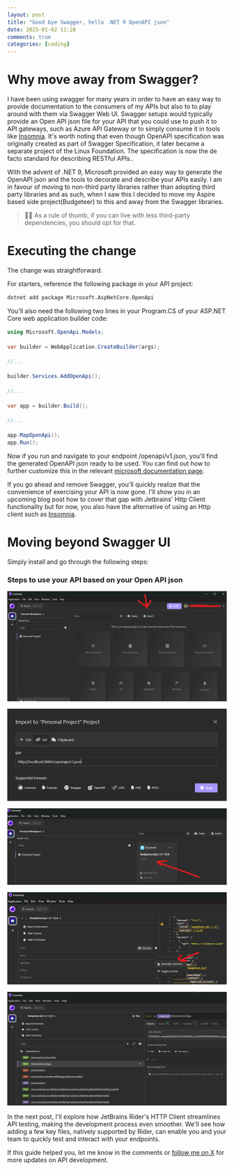 ```yaml
---
layout: post
title: "Good bye Swagger, hello .NET 9 OpenAPI json"
date: 2025-01-02 11:28
comments: true
categories: [coding]
---
```


# Why move away from Swagger?
I have been using swagger for many years in order to have an easy way to provide documentation to the consumers of my APIs but also to
to play around with them via Swagger Web UI. Swagger setups would typically provide an Open API json file for your API that you could use to
push it to API gateways, such as Azure API Gateway or to simply consume it in tools like [Insomnia](https://insomnia.rest/). It's worth noting that even though OpenAPI specification was originally created as part of Swagger Specification, it later became a separate project of the Linux Foundation. The specification is now the de facto standard for describing RESTful APIs..

With the advent of .NET 9, Microsoft provided an easy way to generate the OpenAPI json and the tools to decorate and describe your APIs easily.
I am in favour of moving to non-third party libraries rather than adopting third party libraries and as such, when I saw this I decided to move my Aspire based side project(Budgeteer) to this and away from the Swagger libraries.

> 👍🏻 As a rule of thumb, if you can live with less third-party dependencies, you should opt for that.

# Executing the change
The change was straightforward.

For starters, reference the following package in your API project:
```bash
dotnet add package Microsoft.AspNetCore.OpenApi
```

You'll also need the following two lines in your Program.CS of your ASP.NET Core web application builder code:

```csharp
using Microsoft.OpenApi.Models;

var builder = WebApplication.CreateBuilder(args);

//...

builder.Services.AddOpenApi();

//...

var app = builder.Build();

//...

app.MapOpenApi();
app.Run();
```

Now if you run and navigate to your endpoint /openapi/v1.json, you'll find the generated OpenAPI json ready to be used.
You can find out how to further customize this in the relevant [microsoft documentation page](https://learn.microsoft.com/en-us/aspnet/core/fundamentals/openapi/aspnetcore-openapi?view=aspnetcore-9.0&tabs=net-cli).

If you go ahead and remove Swagger, you'll quickly realize that the convenience of exercising your API is now gone. I'll show you in an upcoming blog post how to cover that gap with Jetbrains' Http Client functionality but for now, you also have the alternative of using an Http client such as [Insomnia](https://insomnia.rest/).

# Moving beyond Swagger UI

Simply install and go through the following steps:

### Steps to use your API based on your Open API json
![In Insomnia, click the 'Import' button to start adding your API.](/images/posts/openapi-json/insomnia-import.png)

![Then import via URL](/images/posts/openapi-json/import-openapi.png)

![Click on the imported project](/images/posts/openapi-json/click-on-project.png)

![Click the cog and select generate collection](/images/posts/openapi-json/generate-collection.png)

![You are now ready to use your requests](/images/posts/openapi-json/ready-to-go.png)

In the next post, I'll explore how JetBrains Rider's HTTP Client streamlines API testing, making the development process even smoother. We'll see how adding a few key files, natively supported by Rider, can enable you and your team to quickly test and interact with your endpoints.

If this guide helped you, let me know in the comments or [follow me on X](https://x.com/codesennin) for more updates on API development.